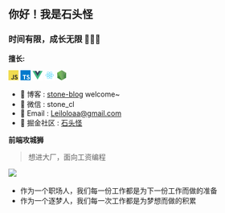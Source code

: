 ## 你好！我是石头怪

### 时间有限，成长无限 👋👋👋

**擅长:**  

<code><img height="20" src="https://raw.githubusercontent.com/github/explore/80688e429a7d4ef2fca1e82350fe8e3517d3494d/topics/javascript/javascript.png"></code>
<code><img height="20" src="https://raw.githubusercontent.com/github/explore/80688e429a7d4ef2fca1e82350fe8e3517d3494d/topics/typescript/typescript.png"></code>
<code><img height="20" src="https://raw.githubusercontent.com/github/explore/80688e429a7d4ef2fca1e82350fe8e3517d3494d/topics/vue/vue.png"></code>
<code><img height="20" src="https://raw.githubusercontent.com/github/explore/80688e429a7d4ef2fca1e82350fe8e3517d3494d/topics/react/react.png"></code>
<code><img height="20" src="https://raw.githubusercontent.com/github/explore/80688e429a7d4ef2fca1e82350fe8e3517d3494d/topics/nodejs/nodejs.png"></code>

- 🌱 博客 : [stone-blog](http://66.152.176.25:309/) welcome~ 
- 💬 微信 : stone_cl
- 📧 Email : Leiloloaa@gmail.com
- 📁 掘金社区 : [石头怪](https://juejin.cn/user/2524134428652989)

**前端攻城狮**

> 想进大厂，面向工资编程

![](https://visitor-badge.glitch.me/badge?page_id=Leiloloaa)

<!-- | ![Github Stats](https://github-readme-stats.vercel.app/api?username=Leiloloaa&show_icons=true&theme=buefy) | ![Top Langs](https://github-readme-stats.vercel.app/api/top-langs/?username=Leiloloaa&show_icons=true&theme=buefy&layout=compact) |
| -- | -- | -->

- 作为一个职场人，我们每一份工作都是为下一份工作而做的准备
- 作为一个逐梦人，我们每一次工作都是为梦想而做的积累

<!--
**Leiloloaa/Leiloloaa** is a ✨ _special_ ✨ repository because its `README.md` (this file) appears on your GitHub profile.

Here are some ideas to get you started:

- 🔭 I’m currently working on ...
- 🌱 I’m currently learning ...
- 👯 I’m looking to collaborate on ...
- 🤔 I’m looking for help with ...
- 💬 Ask me about ...
- 📫 How to reach me: ...
- 😄 Pronouns: ...
- ⚡ Fun fact: ...
-->
